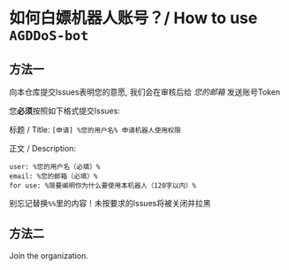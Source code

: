 # 如何白嫖机器人账号？/ How to use `AGDDoS-bot`

## 方法一

向本仓库提交Issues表明您的意愿, 我们会在审核后给 _您的邮箱_ 发送账号Token

您**必须**按照如下格式提交Issues:

标题 / Title:
 `[申请] %您的用户名% 申请机器人使用权限`

正文 / Description:
```
user: %您的用户名（必填）%
email: %您的邮箱（必填）%
for use: %简要阐明你为什么要使用本机器人（120字以内）%
```

别忘记替换`%%`里的内容！未按要求的Issues将被关闭并拉黑

## 方法二
Join the organization.
